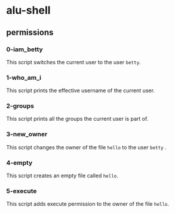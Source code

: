 # alu-shell

## permissions


### 0-iam_betty
This script switches the current user to the user `betty`.

### 1-who_am_i
This script prints the effective username of the current user.

### 2-groups
This script prints all the groups the current user is part of.

### 3-new_owner
This script changes the owner of the file `hello` to the user `betty` .

### 4-empty
This script creates an empty file called `hello`.

### 5-execute
This script adds execute permission to the owner of the file `hello`.
